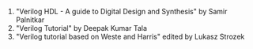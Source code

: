 1. "Verilog HDL - A guide to Digital Design and Synthesis" by Samir Palnitkar  
2. "Verilog Tutorial" by Deepak Kumar Tala  
3. "Verilog tutorial based on Weste and Harris" edited by Lukasz Strozek  